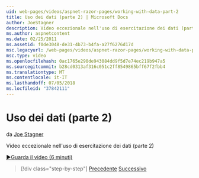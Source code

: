 ```yaml
---
uid: web-pages/videos/aspnet-razor-pages/working-with-data-part-2
title: Uso dei dati (parte 2) | Microsoft Docs
author: JoeStagner
description: Video eccezionale nell'uso di esercitazione dei dati (parte 2)
ms.author: aspnetcontent
ms.date: 02/25/2011
ms.assetid: f0de3048-de31-4b73-b4fa-a27f6276d17d
msc.legacyurl: /web-pages/videos/aspnet-razor-pages/working-with-data-part-2
msc.type: video
ms.openlocfilehash: 0ac1765e290de943084dd9f5d7e74ec219b947a5
ms.sourcegitcommit: b28cd0313af316c051c2ff8549865bff67f2fbb4
ms.translationtype: MT
ms.contentlocale: it-IT
ms.lasthandoff: 07/05/2018
ms.locfileid: "37842111"
---
```

<a name="working-with-data-part-2"></a>Uso dei dati (parte 2)
====================
da [Joe Stagner](https://github.com/JoeStagner)

Video eccezionale nell'uso di esercitazione dei dati (parte 2)

[&#9654;Guarda il video (6 minuti)](https://channel9.msdn.com/Blogs/ASP-NET-Site-Videos/working-with-data-part-2)

> [!div class="step-by-step"]
> [Precedente](working-with-data-part-1.md)
> [Successivo](displaying-data-in-a-grid.md)
